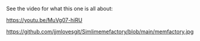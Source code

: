 See the video for what this one is all about:

https://youtu.be/MuVg07-hiRU


https://github.com/jjmlovesgit/Simlimemefactory/blob/main/memfactory.jpg
